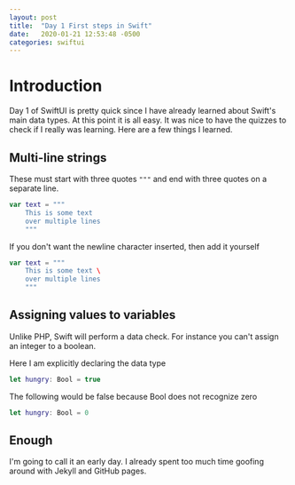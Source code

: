 ```yaml
---
layout: post
title:  "Day 1 First steps in Swift"
date:   2020-01-21 12:53:48 -0500
categories: swiftui
---
```


# Introduction

Day 1 of SwiftUI is pretty quick since I have already learned about Swift's main data types. At this point it is all easy. It was nice to have the quizzes to check if I really was learning. Here are a few things I learned.

## Multi-line strings

These must start with three quotes `"""` and end with three quotes on a separate line. 

```swift
var text = """
    This is some text
    over multiple lines
    """
```

If you don't want the newline character inserted, then add it yourself 

```swift
var text = """
    This is some text \
    over multiple lines
    """
```

## Assigning values to variables

Unlike PHP, Swift will perform a data check. For instance you can't assign an integer to a boolean.

Here I am explicitly declaring the data type

```swift
let hungry: Bool = true
```

The following would be false because Bool does not recognize zero

```swift
let hungry: Bool = 0
```

## Enough

I'm going to call it an early day. I already spent too much time goofing around with Jekyll and GitHub pages.
